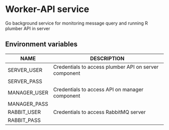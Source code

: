# Worker-API service

Go background service for monitoring message query and running R plumber API in server

## Environment variables

| NAME         | DESCRIPTION
|--------------|----------------
| SERVER_USER  | Credentials to access plumber API on server component
| SERVER_PASS  |
| MANAGER_USER | Credentials to access API on manager component
| MANAGER_PASS |
| RABBIT_USER  | Credentials to access RabbitMQ server
| RABBIT_PASS  |

